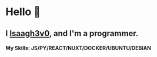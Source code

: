 # Hello 👋
## I [Isaagh3v0](https://root.aghayevbot.com), and I'm a programmer.
#### My Skills: JS/PY/REACT/NUXT/DOCKER/UBUNTU/DEBIAN
